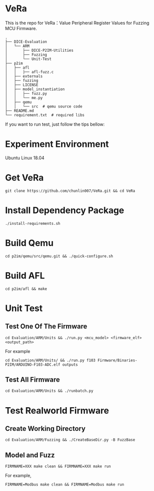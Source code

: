# VeRa
This is the repo for VeRa：Value Peripheral Register Values for  Fuzzing MCU Firmware. 

```
.
├── DICE-Evaluation 
│   └── ARM 
│       ├── DICE-P2IM-Utilities 
│       ├── Fuzzing 
│       └── Unit-Test 
├── p2im 
│   ├── afl 
│   │   ├── afl-fuzz.c 
│   ├── externals 
│   ├── fuzzing 
│   ├── LICENSE 
│   ├── model_instantiation 
│   │   ├── fuzz.py 
│   │   └── me.py 
│   ├── qemu 
│   │   └── src  # qemu source code 
├── README.md 
└── requirement.txt  # required libs 
```

If you want to run test, just follow the tips bellow:
# Experiment Environment
Ubuntu Linux 18.04 

# Get VeRa
```shell
git clone https://github.com/chunlin007/VeRa.git && cd VeRa
```

# Install Dependency Package
```shell
./install-requirements.sh
```

# Build Qemu
```shell
cd p2im/qemu/src/qemu.git && ./quick-configure.sh
```

# Build AFL
```shell
cd p2im/afl && make
```

# Unit Test
## Test One Of The Firmware
```
cd Evaluation/ARM/Units && ./run.py <mcu_model> <firmware_elf> <output_path>
```
For example
```shell
cd Evaluation/ARM/Units/ && ./run.py f103 Firmware/Binaries-P2IM/ARDUINO-F103-ADC.elf outputs
```

## Test All Firmware 
```shell
cd Evaluation/ARM/Units && ./runbatch.py
```

# Test Realworld Firmware
## Create Working Directory
```shell
cd Evaluation/ARM/Fuzzing && ./CreateBaseDir.py -B FuzzBase
```

## Model and Fuzz
```
FIRMNAME=XXX make clean && FIRMNAME=XXX make run
```
For example, 
```shell
FIRMNAME=Modbus make clean && FIRMNAME=Modbus make run
```
